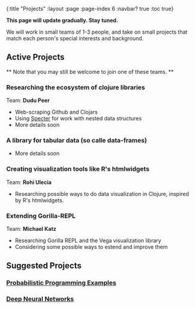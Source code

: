 {:title "Projects"
 :layout :page
 :page-index 6
 :navbar? true
 :toc true}

**This page will update gradually. Stay tuned.**

We will work in small teams of 1-3 people, and take on small projects that match each person's special interests and background.

## Active Projects

** Note that you may still be welcome to join one of these teams. **


### Researching the ecosystem of clojure libraries
Team: **Dudu Peer**
- Web-scraping Github and Clojars
- Using [Specter](https://github.com/nathanmarz/specter) for work with nested data structures
- More details soon

### A library for tabular data (so calle data-frames)
- More details soon

### Creating visualization tools like R's htmlwidgets
Team: **Rohi Ulecia**
- Researching possible ways to do data visualization in Clojure, inspired by R's htmlwidgets.

### Extending Gorilla-REPL
Team: **Michael Katz**
- Researching Gorilla REPL and the Vega visualization library
- Considering some possible ways to estend and improve them

## Suggested Projects

### [Probabilistic Programming Examples](../../posts-output/2018-12-15-suggested-project-probabilistic-programming-examples/)

### [Deep Neural Networks](../../posts-output/2018-12-15-suggested-project-deep-neural-networks/)
